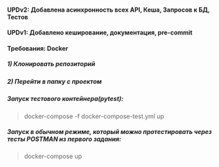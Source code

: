 #### UPDv2: Добавлена асинхронность всех API, Кеша, Запросов к БД, Тестов
#### UPDv1: Добавлено кеширование, документация, pre-commit
#### Требования: Docker
##### 1) Клонировать репозиторий
##### 2) Перейти в папку с проектом
##### Запуск тестового контейнера(pytest):
> docker-compose -f docker-compose-test.yml up
##### Запуск в обычном режиме, который можно протестировать через тесты POSTMAN из первого задания:
> docker-compose up

